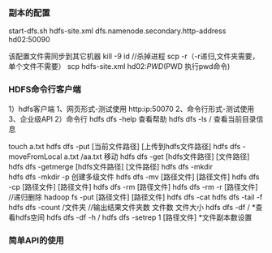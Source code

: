 ### 副本的配置
start-dfs.sh
hdfs-site.xml
	<property>
	<name>dfs.namenode.secondary.http-address</name>
	<value>hd02:50090</value>
	</property>
	
该配置文件需同步到其它机器
	kill -9 id //杀掉进程
	scp -r（-r递归,文件夹需要，单个文件不需要）
	scp hdfs-site.xml  hd02:$PWD  ($PWD 执行pwd命令)
	
### HDFS命令行客户端
1）hdfs客户端
	1、网页形式-测试使用
	http:ip:50070
	2、命令行形式-测试使用
	3、企业级API
2）命令行
hdfs dfs -help  查看帮助
hdfs dfs -ls / 查看当前目录信息

touch a.txt
hdfs dfs -put [当前文件路径] [上传到hdfs文件路径]
hdfs dfs -moveFromLocal a.txt /aa.txt  移动
hdfs dfs -get  [hdfs文件路径] [文件路径]
hdfs dfs -getmerge  [hdfs文件路径] [文件路径]
hdfs dfs -mkdir  
hdfs dfs -mkdir  -p 创建多级文件
hdfs dfs -mv  [路径文件] [路径文件]
hdfs dfs -cp  [路径文件] [路径文件]
hdfs dfs -rm  [路径文件] 
hdfs dfs -rm -r [路径文件]  //递归删除
hadoop fs -put  [路径文件] [路径文件]
hdfs dfs -cat
hdfs dfs -tail -f
hdfs dfs -count /文件夹 //输出结果文件夹数 文件数  文件大小
hdfs dfs -df /  *查看hdfs空间
hdfs dfs -df -h /
hdfs dfs -setrep 1 [路径文件]  *文件副本数设置

### 简单API的使用


